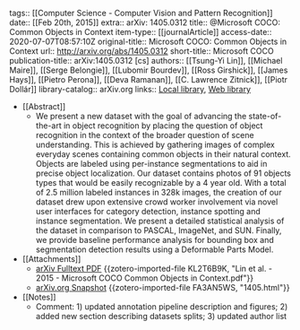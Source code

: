 tags:: [[Computer Science - Computer Vision and Pattern Recognition]]
date:: [[Feb 20th, 2015]]
extra:: arXiv: 1405.0312
title:: @Microsoft COCO: Common Objects in Context
item-type:: [[journalArticle]]
access-date:: 2020-07-07T08:57:10Z
original-title:: Microsoft COCO: Common Objects in Context
url:: http://arxiv.org/abs/1405.0312
short-title:: Microsoft COCO
publication-title:: arXiv:1405.0312 [cs]
authors:: [[Tsung-Yi Lin]], [[Michael Maire]], [[Serge Belongie]], [[Lubomir Bourdev]], [[Ross Girshick]], [[James Hays]], [[Pietro Perona]], [[Deva Ramanan]], [[C. Lawrence Zitnick]], [[Piotr Dollár]]
library-catalog:: arXiv.org
links:: [Local library](zotero://select/groups/2386895/items/799GFB4T), [Web library](https://www.zotero.org/groups/2386895/items/799GFB4T)

- [[Abstract]]
	- We present a new dataset with the goal of advancing the state-of-the-art in object recognition by placing the question of object recognition in the context of the broader question of scene understanding. This is achieved by gathering images of complex everyday scenes containing common objects in their natural context. Objects are labeled using per-instance segmentations to aid in precise object localization. Our dataset contains photos of 91 objects types that would be easily recognizable by a 4 year old. With a total of 2.5 million labeled instances in 328k images, the creation of our dataset drew upon extensive crowd worker involvement via novel user interfaces for category detection, instance spotting and instance segmentation. We present a detailed statistical analysis of the dataset in comparison to PASCAL, ImageNet, and SUN. Finally, we provide baseline performance analysis for bounding box and segmentation detection results using a Deformable Parts Model.
- [[Attachments]]
	- [arXiv Fulltext PDF](https://arxiv.org/pdf/1405.0312.pdf) {{zotero-imported-file KL2T6B9K, "Lin et al. - 2015 - Microsoft COCO Common Objects in Context.pdf"}}
	- [arXiv.org Snapshot](https://arxiv.org/abs/1405.0312) {{zotero-imported-file FA3AN5WS, "1405.html"}}
- [[Notes]]
	- Comment: 1) updated annotation pipeline description and figures; 2) added new section describing datasets splits; 3) updated author list